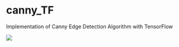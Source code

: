# canny_TF

Implementation of Canny Edge Detection Algorithm with TensorFlow 

![](C:\Users\97254\Downloads\Figure_1.png)